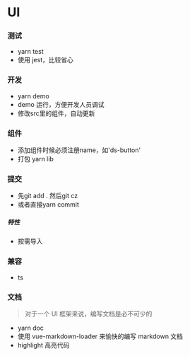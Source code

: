 # UI

### 测试

- yarn test
- 使用 jest，比较省心

### 开发

- yarn demo
- demo 运行，方便开发人员调试
- 修改src里的组件，自动更新

### 组件

- 添加组件时候必须注册name，如'ds-button'
- 打包 yarn lib

### 提交
- 先git add . 然后git cz
- 或者直接yarn commit

##### 特性

- 按需导入

### 兼容

- ts

### 文档

> 对于一个 UI 框架来说，编写文档是必不可少的

- yarn doc
- 使用 vue-markdown-loader 来愉快的编写 markdown 文档
- highlight 高亮代码